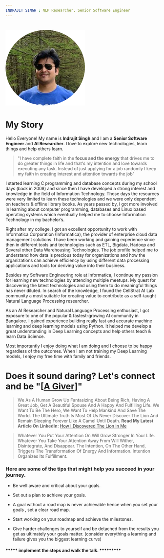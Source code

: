 ```yaml
---
INDRAJIT SINGH : NLP Researcher, Senior Software Engineer
---
```


#  ![logo](/images/logo.jpg)

# **My Story**

Hello Everyone! My name is **Indrajit Singh** and I am a **Senior Software Engineer** and **AI Researcher**. I love to explore new technologies, learn things and help others learn.

> "I have complete faith in the **focus and the energy** that drives me to do greater things in life and that's my intention and love towards executing any task. Instead of just applying for a job randomly I keep my faith in creating interest and attention towards the job"

I started learning C programming and database concepts during my school days (back in 2008) and since then I have developed a strong interest and knowledge in the field of Information Technology. Those days the resources were very limited to learn these technologies and we were only dependent on teachers & offline library books. As years passed by, I got more involved in learning about computer programming, databases and Linux based operating systems which eventually helped me to choose Information Technology in my bachelor’s.



Right after my college, I got an excellent opportunity to work with Informatica Corporation (Informatica), the provider of enterprise cloud data management solutions. I have been working and gaining experience since then in different tools and technologies such as  ETL, Bigdata, Hadoop and Several other Data Warehousing Technologies. The job profile helped me to understand how data is precious today for organizations and how the organizations can achieve efficiency by using different data processing applications and tools for deriving value into their business.

Besides my Software Engineering role at Informatica, I continue my passion for learning new technologies by attending multiple meetups. My quest for discovering the latest technologies and using them to do meaningful things has never diluted. In search of the knowledge, I found the CellStrat AI Lab community a most suitable for creating value to contribute as a self-taught Natural Language Processing researcher.



As an AI Researcher and Natural Language Processing enthusiast, I got exposure to one of the popular & fastest-growing AI community in Bangalore. I gained experience building really fast and accurate machine learning and deep learning models using Python. It helped me develop a great understanding in Deep Learning concepts and help others teach & learn Data Science.

Most importantly I enjoy doing what I am doing and I choose to be happy regardless of the outcomes. When I am not training my Deep Learning models, I enjoy my free time with family and friends. 

# Does it sound daring? Let's connect and be "[[A Giver](https://www.linkedin.com/in/indrajitsinghds/ "A Giver")]"

> We As A Human Grow Up Fantasizing About Being Rich, Having A Great Job, Get A Beautiful Spouse And A Happy And Fulfilling Life. We Want To Be The Hero, We Want To Help Mankind And Save The World. The Ultimate Truth Is Most Of Us Never Discover The Lion And Remain Sleeping Forever Like A Camel Until Death.
> **Read My Latest Article On LinkedIn:** [How I Discovered The Lion In Me](https://www.linkedin.com/pulse/how-i-discovered-lion-me-indrajit-singh/ "How I discovered the Lion in Me")

> Whatever You Put Your Attention On Will Grow Stronger In Your Life. Whatever You Take Your Attention Away From Will Wither, Disintegrate, And Disappear. The Intention, On The Other Hand, Triggers The Transformation Of Energy And Information. Intention Organizes Its Fulfillment.

### Here are some of the tips that might help you succeed in your journey.

- Be well aware and critical about your goals.

- Set out a plan to achieve your goals.

- 
  A goal without a road map is never achievable hence when you set your goals , set a clear road map.

- Start working on your roadmap and achieve the milestones.

- Give harder challenges to yourself and be detached from the results you get as ultimately your goals matter. (consider everything a learning and failure gives you the biggest learning curve)

####                                                   ***** implement the steps and walk the talk. *********


